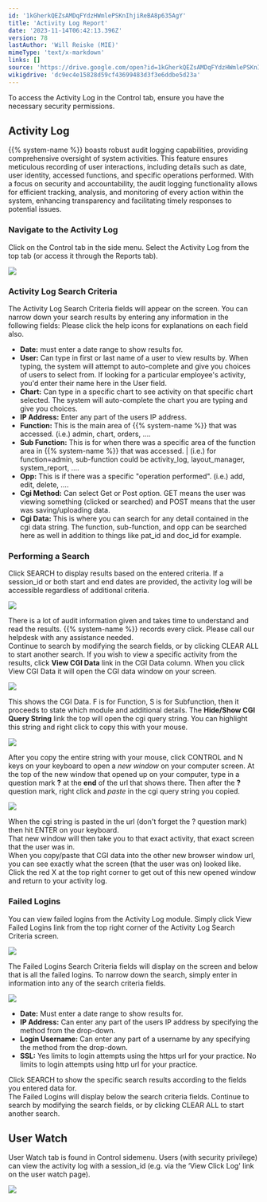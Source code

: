 ```yaml
---
id: '1kGherkQEZsAMDqFYdzHWmlePSKnIhjiReBA8p635AgY'
title: 'Activity Log Report'
date: '2023-11-14T06:42:13.396Z'
version: 78
lastAuthor: 'Will Reiske (MIE)'
mimeType: 'text/x-markdown'
links: []
source: 'https://drive.google.com/open?id=1kGherkQEZsAMDqFYdzHWmlePSKnIhjiReBA8p635AgY'
wikigdrive: 'dc9ec4e15828d59cf43699483d3f3e6ddbe5d23a'
---
```

To access the Activity Log in the Control tab, ensure you have the necessary security permissions.

## Activity Log

{{% system-name %}} boasts robust audit logging capabilities, providing comprehensive oversight of system activities. This feature ensures meticulous recording of user interactions, including details such as date, user identity, accessed functions, and specific operations performed. With a focus on security and accountability, the audit logging functionality allows for efficient tracking, analysis, and monitoring of every action within the system, enhancing transparency and facilitating timely responses to potential issues.

### Navigate to the Activity Log

Click on the Control tab in the side menu.
Select the Activity Log from the top tab (or access it through the Reports tab).


![](../activity-log-report.assets/7474b2e06ee53d375a6caaec2af7da97.png)



### Activity Log Search Criteria

The Activity Log Search Criteria fields will appear on the screen. You can narrow down your search results by entering any information in the following fields:
Please click the help icons for explanations on each field also.
* <strong>Date:</strong> must enter a date range to show results for.
* <strong>User:</strong> Can type in first or last name of a user to view results by. When typing, the system will attempt to auto-complete and give you choices of users to select from. If looking for a particular employee's activity, you'd enter their name here in the User field.
* <strong>Chart:</strong> Can type in a specific chart to see activity on that specific chart selected. The system will auto-complete the chart you are typing and give you choices.
* <strong>IP Address:</strong> Enter any part of the users IP address.
* <strong>Function:</strong> This is the main area of {{% system-name %}} that was accessed. (i.e.) admin, chart, orders, ….
* <strong>Sub Function:</strong> This is for when there was a specific area of the function area in {{% system-name %}} that was accessed. | (i.e.) for function=admin, sub-function could be activity_log, layout_manager, system_report, ….
* <strong>Opp:</strong> This is if there was a specific "operation performed". (i.e.) add, edit, delete, ….
* <strong>Cgi Method:</strong> Can select Get or Post option. GET means the user was viewing something (clicked or searched) and POST means that the user was saving/uploading data.
* <strong>Cgi Data:</strong> This is where you can search for any detail contained in the cgi data string. The function, sub-function, and opp can be searched here as well in addition to things like pat_id and doc_id for example.


### Performing a Search

Click SEARCH to display results based on the entered criteria.
If a session_id or both start and end dates are provided, the activity log will be accessible regardless of additional criteria.


![](../activity-log-report.assets/0414b7210cc22d3abf4033d93d920c11.png)


There is a lot of audit information given and takes time to understand and read the results. {{% system-name %}} records every click. Please call our helpdesk with any assistance needed.  
Continue to search by modifying the search fields, or by clicking CLEAR ALL to start another search.
If you wish to view a specific activity from the results, click **View CGI Data** link in the CGI Data column. When you click View CGI Data it will open the CGI data window on your screen.


![](../activity-log-report.assets/41e4d8aeca78fbebd3b30d8631c4b6fb.png)


This shows the CGI Data. F is for Function, S is for Subfunction, then it proceeds to state which module and additional details.
The **Hide/Show CGI Query String** link the top will open the cgi query string. You can highlight this string and right click to copy this with your mouse.


![](../activity-log-report.assets/9425de75c5a85c2186b968c951c97b5e.png)


After you copy the entire string with your mouse, click CONTROL and N keys on your keyboard to open a *new window* on your computer screen. At the top of the new window that opened up on your computer, type in a question mark **?** at the **end** of the url that shows there. Then after the **?** question mark, right click and *paste* in the cgi query string you copied.


![](../activity-log-report.assets/028496aef9da28dec936c9256960c621.png)


When the cgi string is pasted in the url (don't forget the ? question mark) then hit ENTER on your keyboard.  
That new window will then take you to that exact activity, that exact screen that the user was in.  
When you copy/paste that CGI data into the other new browser window url, you can see exactly what the screen (that the user was on) looked like.
Click the red X at the top right corner to get out of this new opened window and return to your activity log.

### Failed Logins

You can view failed logins from the Activity Log module.
Simply click View Failed Logins link from the top right corner of the Activity Log Search Criteria screen.


![](../activity-log-report.assets/8167bed2baca2dee80e790889f235fa2.png)


The Failed Logins Search Criteria fields will display on the screen and below that is all the failed logins.
To narrow down the search, simply enter in information into any of the search criteria fields.


![](../activity-log-report.assets/d2d34bca7689207b6427a529d37b9346.png)


* <strong>Date:</strong> Must enter a date range to show results for.
* <strong>IP Address:</strong> Can enter any part of the users IP address by specifying the method from the drop-down.
* <strong>Login Username:</strong> Can enter any part of a username by any specifying the method from the drop-down.
* <strong>SSL:</strong> Yes limits to login attempts using the https url for your practice. No limits to login attempts using http url for your practice.

Click SEARCH to show the specific search results according to the fields you entered data for.  
The Failed Logins will display below the search criteria fields.
Continue to search by modifying the search fields, or by clicking CLEAR ALL to start another search.

## User Watch

User Watch tab is found in Control sidemenu. Users (with security privilege) can view the activity log with a session_id (e.g. via the ‘View Click Log' link on the user watch page).


![](../activity-log-report.assets/0203665d1d530c372f1e27ed8eb151d2.png)

